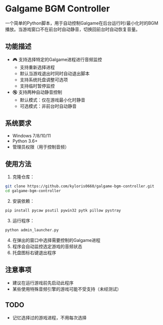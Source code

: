 # Galgame BGM Controller

一个简单的Python脚本，用于自动控制Galgame在后台运行时/最小化时的BGM播放。当游戏窗口不在前台时自动静音，切换回前台时自动恢复音量。

## 功能描述

- 🎮 支持选择特定的Galgame进程进行音频监控
  - 支持重新选择进程
  - 默认当游戏退出时同时自动退出脚本
  - 支持系统托盘调整可选项
  - 支持临时暂停监控
- 🔇 支持两种自动静音控制
  - 默认模式：仅在游戏最小化时静音
  - 可选模式：非前台时自动静音

## 系统要求

- Windows 7/8/10/11
- Python 3.6+
- 管理员权限（用于控制音频）

## 使用方法

1. 克隆仓库：

```bash
git clone https://github.com/kyloris0660/galgame-bgm-controller.git
cd galgame-bgm-controller
```

2. 安装依赖：

```bash
pip install pycaw psutil pywin32 pytk pillow pystray
```

3. 运行程序：

```bash
python admin_launcher.py
```

4. 在弹出的窗口中选择需要控制的Galgame进程
5. 程序会自动监控选定游戏的音频状态
6. 托盘图标右键退出程序

## 注意事项

- 建议在运行游戏前先启动此程序
- 某些使用特殊音频引擎的游戏可能不受支持（未经测试）

## TODO

- 记忆选择过的游戏进程，不用每次选择